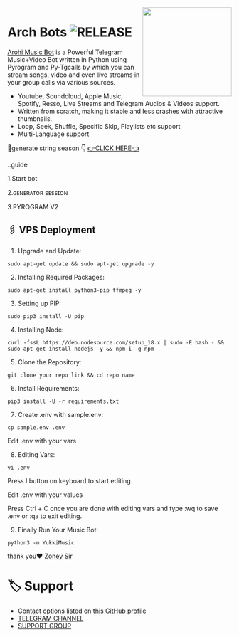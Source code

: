 <img src="https://telegra.ph/file/94e013900d86ff5899439.jpg" align="right" width="200" height="200"/>

# Arch Bots <img src="https://img.shields.io/github/v/release/sakil000/YukkiV2?color=black&logo=github&logoColor=black&style=social" alt="RELEASE">

[Arohi Music Bot](https://t.me/UMIKO_CHAT_BOT) is a Powerful Telegram Music+Video Bot written in Python using Pyrogram and Py-Tgcalls by which you can stream songs, video and even live streams in your group calls via various sources.

* Youtube, Soundcloud, Apple Music, Spotify, Resso, Live Streams and Telegram Audios & Videos support.
* Written from scratch, making it stable and less crashes with attractive thumbnails.
* Loop, Seek, Shuffle, Specific Skip, Playlists etc support
* Multi-Language support


🤞generate string season 👇
[👉CLICK HERE👈](https://t.me/StringFatherBot)

..guide

1.Start bot 

2.ɢᴇɴᴇʀᴀᴛᴏʀ sᴇssɪᴏɴ

3.PYROGRAM V2



## 🖇 VPS Deployment

1.  Upgrade and Update:

`sudo apt-get update && sudo apt-get upgrade -y`

2. Installing Required Packages:

`sudo apt-get install python3-pip ffmpeg -y`

3. Setting up PIP:

`sudo pip3 install -U pip`

4. Installing Node:

`curl -fssL https://deb.nodesource.com/setup_18.x | sudo -E bash - && sudo apt-get install nodejs -y && npm i -g npm`

5. Clone the Repository:

`git clone your repo link && cd repo name`

6. Install Requirements:

`pip3 install -U -r requirements.txt`

7. Create .env  with sample.env:

`cp sample.env .env`

Edit .env with your vars

8. Editing Vars:

`vi .env`

Press I button on keyboard to start editing.

Edit .env with your values


Press Ctrl + C  once you are done with editing vars and type :wq to save .env or :qa to exit editing.

9. Finally Run Your Music Bot:

`python3 -m YukkiMusic`

thank you❤️ [Zoney Sir](https://t.me/itszoney)



# 🏷 Support

- Contact options listed on [this GitHub profile](https://github.com/sakil000)
- [TELEGRAM CHANNEL](https://t.me/ArchBots)
- [SUPPORT GROUP](https://t.me/ARCH_SUPPORTS)


